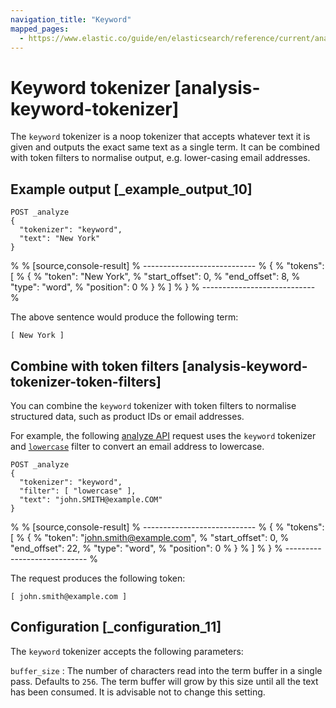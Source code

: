 ```yaml
---
navigation_title: "Keyword"
mapped_pages:
  - https://www.elastic.co/guide/en/elasticsearch/reference/current/analysis-keyword-tokenizer.html
---
```


# Keyword tokenizer [analysis-keyword-tokenizer]


The `keyword` tokenizer is a noop tokenizer that accepts whatever text it is given and outputs the exact same text as a single term. It can be combined with token filters to normalise output, e.g. lower-casing email addresses.


## Example output [_example_output_10]

```console
POST _analyze
{
  "tokenizer": "keyword",
  "text": "New York"
}
```

% 
% [source,console-result]
% ----------------------------
% {
%   "tokens": [
%     {
%       "token": "New York",
%       "start_offset": 0,
%       "end_offset": 8,
%       "type": "word",
%       "position": 0
%     }
%   ]
% }
% ----------------------------
% 

The above sentence would produce the following term:

```text
[ New York ]
```


## Combine with token filters [analysis-keyword-tokenizer-token-filters]

You can combine the `keyword` tokenizer with token filters to normalise structured data, such as product IDs or email addresses.

For example, the following [analyze API](https://www.elastic.co/docs/api/doc/elasticsearch/operation/operation-indices-analyze) request uses the `keyword` tokenizer and [`lowercase`](/reference/data-analysis/text-analysis/analysis-lowercase-tokenfilter.md) filter to convert an email address to lowercase.

```console
POST _analyze
{
  "tokenizer": "keyword",
  "filter": [ "lowercase" ],
  "text": "john.SMITH@example.COM"
}
```

% 
% [source,console-result]
% ----------------------------
% {
%   "tokens": [
%     {
%       "token": "[john.smith@example.com](mailto:john.smith@example.com)",
%       "start_offset": 0,
%       "end_offset": 22,
%       "type": "word",
%       "position": 0
%     }
%   ]
% }
% ----------------------------
% 

The request produces the following token:

```text
[ john.smith@example.com ]
```


## Configuration [_configuration_11]

The `keyword` tokenizer accepts the following parameters:

`buffer_size`
:   The number of characters read into the term buffer in a single pass. Defaults to `256`. The term buffer will grow by this size until all the text has been consumed. It is advisable not to change this setting.

